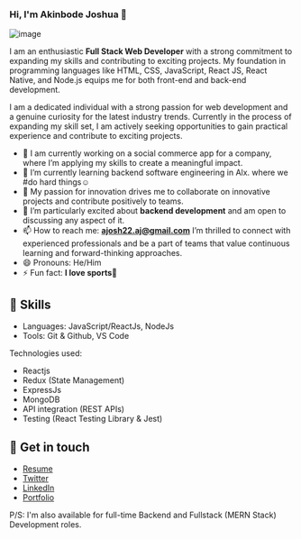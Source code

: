 ### Hi, I'm Akinbode Joshua 👋

![image](https://github.com/Jorshstar/Jorshstar/assets/111021615/17596feb-e88d-4b3e-afab-5bc9ac4a2b89)





I am an enthusiastic **Full Stack Web Developer** with a strong commitment to expanding my skills and contributing to exciting projects. My foundation in programming languages like HTML, CSS, JavaScript, React JS, React Native, and Node.js equips me for both front-end and back-end development.

I am a dedicated individual with a strong passion for web development and a genuine curiosity for the latest industry trends. Currently in the process of expanding my skill set, I am actively seeking opportunities to gain practical experience and contribute to exciting projects.

- 🔭 I am currently working on a social commerce app for a company, where I’m applying my skills to create a meaningful impact. 
- 🌱 I’m currently learning backend software engineering in Alx. where we #do hard things☺️
- 👯 My passion for innovation drives me to collaborate on innovative projects and contribute positively to teams.
- 💬 I’m particularly excited about **backend development** and am open to discussing any aspect of it.
- 📫 How to reach me: **ajosh22.aj@gmail.com** I’m thrilled to connect with experienced professionals and be a part of teams that value continuous learning and forward-thinking approaches.
- 😄 Pronouns: He/Him
- ⚡ Fun fact:  **I love sports🤭**

## 📌 Skills
- Languages: JavaScript/ReactJs, NodeJs
- Tools: Git & Github, VS Code

Technologies used: 

- Reactjs
- Redux (State Management)
- ExpressJs
- MongoDB
- API integration (REST APIs)
- Testing (React Testing Library & Jest)

## 📲 Get in touch
- [Resume]()
- [Twitter](https://twitter.com/jorshstar)
- [LinkedIn](https://www.linkedin.com/in/akinbodejoshua)
 - [Portfolio](https://portfolied.netlify.app/)

P/S: I'm also available for full-time Backend and Fullstack (MERN Stack) Development roles.


